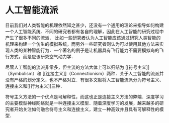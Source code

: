 # 人工智能流派
目前我们对人类智能的机理依然知之甚少，还没有一个通用的理论来指导如何构建一个人工智能系统．不同的研究者都有各自的理解，因此在人工智能的研究过程中产生了很多不同的流派．
比如一些研究者认为人工智能应该通过研究人类智能的机理来构建一个仿生的模拟系统，而另外一些研究者则认为可以使用其他方法来实现人类的某种智能行为．一个著名的例子是让机器具有飞行能力不需要模拟鸟的飞行方式，而是应该研究空气动力学．

尽管人工智能的流派非常多，但主流的方法大体上可以归结为 [[符号主义]]（Symbolism）和 [[连接主义]]（Connectionism）两种．关于人工智能的流派并没有严格的划分定义，也不严格对立．有很多文献将人工智能流派分为符号主义、连接主义和[[行为主义]]三种．

符号主义方法的一个优点是可解释性，而这也正是连接主义方法的弊端．深度学习的主要模型神经网络就是一种连接主义模型．随着深度学习的发展，越来越多的研究者开始关注如何融合符号主义和连接主义，建立一种高效并且具有可解释性的模型．

